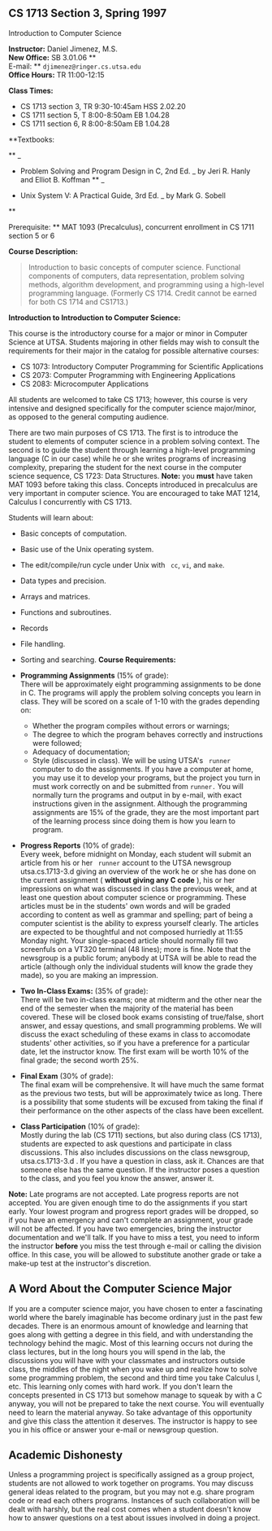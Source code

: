 ##  CS 1713 Section 3, Spring 1997  
Introduction to Computer Science

**Instructor:** Daniel Jimenez, M.S.  
**New Office:** SB 3.01.06 **  
E-mail: ** ` djimenez@ringer.cs.utsa.edu `  
**Office Hours:** TR 11:00-12:15

**Class Times:**

  * CS 1713 section 3, TR 9:30-10:45am HSS 2.02.20 
  * CS 1711 section 5, T 8:00-8:50am EB 1.04.28 
  * CS 1711 section 6, R 8:00-8:50am EB 1.04.28 

**Textbooks:

** _

  * Problem Solving and Program Design in C, 2nd Ed.  _ by Jeri R. Hanly and Elliot B. Koffman 
** _

  * Unix System V: A Practical Guide, 3rd Ed.  _ by Mark G. Sobell 

**

Prerequisite: ** MAT 1093 (Precalculus), concurrent enrollment in CS 1711
section 5 or 6

**Course Description:**

> Introduction to basic concepts of computer science. Functional components of
computers, data representation, problem solving methods, algorithm
development, and programming using a high-level programming language.
(Formerly CS 1714. Credit cannot be earned for both CS 1714 and CS1713.)

**Introduction to Introduction to Computer Science:**  
  
This course is the introductory course for a major or minor in Computer
Science at UTSA. Students majoring in other fields may wish to consult the
requirements for their major in the catalog for possible alternative courses:

  * CS 1073: Introductory Computer Programming for Scientific Applications 
  * CS 2073: Computer Programming with Engineering Applications 
  * CS 2083: Microcomputer Applications 

All students are welcomed to take CS 1713; however, this course is very
intensive and designed specifically for the computer science major/minor, as
opposed to the general computing audience.

There are two main purposes of CS 1713. The first is to introduce the student
to elements of computer science in a problem solving context. The second is to
guide the student through learning a high-level programming language (C in our
case) while he or she writes programs of increasing complexity, preparing the
student for the next course in the computer science sequence, CS 1723: Data
Structures. **Note:** you **must** have taken MAT 1093 before taking this
class. Concepts introduced in precalculus are very important in computer
science. You are encouraged to take MAT 1214, Calculus I concurrently with CS
1713.

Students will learn about:

  * Basic concepts of computation. 
  * Basic use of the Unix operating system. 
  * The edit/compile/run cycle under Unix with ` cc`, `vi`, and `make`. 
  * Data types and precision. 
  * Arrays and matrices. 
  * Functions and subroutines. 
  * Records 
  * File handling. 
  * Sorting and searching. 
**Course Requirements:**

  * **Programming Assignments** (15% of grade):   
There will be approximately eight programming assignments to be done in C. The
programs will apply the problem solving concepts you learn in class. They will
be scored on a scale of 1-10 with the grades depending on:

    * Whether the program compiles without errors or warnings; 
    * The degree to which the program behaves correctly and instructions were followed; 
    * Adequacy of documentation; 
    * Style (discussed in class).  We will be using UTSA's ` runner` computer to do the assignments. If you have a computer at home, you may use it to develop your programs, but the project you turn in must work correctly on and be submitted from `runner.` You will normally turn the programs and output in by e-mail, with exact instructions given in the assignment. Although the programming assignments are 15% of the grade, they are the most important part of the learning process since doing them is how you learn to program. 
  * **Progress Reports** (10% of grade):   
Every week, before midnight on Monday, each student will submit an article
from his or her ` runner` account to the UTSA newsgroup  utsa.cs.1713-3.d
giving an overview of the work he or she has done on the current assignment (
**without giving any C code** ), his or her impressions on what was discussed
in class the previous week, and at least one question about computer science
or programming. These articles must be in the students' own words and will be
graded according to content as well as grammar and spelling; part of being a
computer scientist is the ability to express yourself clearly. The articles
are expected to be thoughtful and not composed hurriedly at 11:55 Monday
night. Your single-spaced article should normally fill two screenfuls on a
VT320 terminal (48 lines); more is fine. Note that the newsgroup is a public
forum; anybody at UTSA will be able to read the article (although only the
individual students will know the grade they made), so you are making an
impression.

  * **Two In-Class Exams:** (35% of grade):   
There will be two in-class exams; one at midterm and the other near the end of
the semester when the majority of the material has been covered. These will be
closed book exams consisting of true/false, short answer, and essay questions,
and small programming problems. We will discuss the exact scheduling of these
exams in class to accomodate students' other activities, so if you have a
preference for a particular date, let the instructor know. The first exam will
be worth 10% of the final grade; the second worth 25%.

  * **Final Exam** (30% of grade):   
The final exam will be comprehensive. It will have much the same format as the
previous two tests, but will be approximately twice as long. There is a
possibility that some students will be excused from taking the final if their
performance on the other aspects of the class have been excellent.

  * **Class Participation** (10% of grade):   
Mostly during the lab (CS 1711) sections, but also during class (CS 1713),
students are expected to ask questions and participate in class discussions.
This also includes discussions on the class newsgroup,  utsa.cs.1713-3.d  . If
you have a question in class, ask it. Chances are that someone else has the
same question. If the instructor poses a question to the class, and you feel
you know the answer, answer it.  
  
**Note:** Late programs are not accepted. Late progress reports are not
accepted. You are given enough time to do the assignments if you start early.
Your lowest program and progress report grades will be dropped, so if you have
an emergency and can't complete an assignment, your grade will not be
affected. If you have two emergencies, bring the instructor documentation and
we'll talk. If you have to miss a test, you need to inform the instructor
**before** you miss the test through e-mail or calling the division office. In
this case, you will be allowed to substitute another grade or take a make-up
test at the instructor's discretion.

##  A Word About the Computer Science Major

If you are a computer science major, you have chosen to enter a fascinating
world where the barely imaginable has become ordinary just in the past few
decades. There is an enormous amount of knowledge and learning that goes along
with getting a degree in this field, and with understanding the technology
behind the magic. Most of this learning occurs not during the class lectures,
but in the long hours you will spend in the lab, the discussions you will have
with your classmates and instructors outside class, the middles of the night
when you wake up and realize how to solve some programming problem, the second
and third time you take Calculus I, etc. This learning only comes with hard
work. If you don't learn the concepts presented in CS 1713 but somehow manage
to squeak by with a C anyway, you will not be prepared to take the next
course. You will eventually need to learn the material anyway. So take
advantage of this opportunity and give this class the attention it deserves.
The instructor is happy to see you in his office or answer your e-mail or
newsgroup question.

##  Academic Dishonesty

Unless a programming project is specifically assigned as a group project,
students are not allowed to work together on programs. You may discuss general
ideas related to the program, but you may not e.g. share program code or read
each others programs. Instances of such collaboration will be dealt with
harshly, but the real cost comes when a student doesn't know how to answer
questions on a test about issues involved in doing a project.


